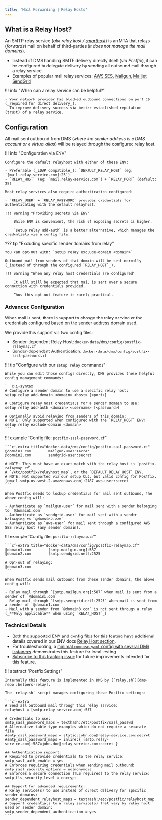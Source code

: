 ```yaml
---
title: 'Mail Forwarding | Relay Hosts'
---
```


## What is a Relay Host?

An SMTP relay service (_aka relay host / [smarthost][wikipedia::smarthost]_) is an MTA that relays (_forwards_) mail on behalf of third-parties (_it does not manage the mail domains_).

- Instead of DMS handling SMTP delivery directly itself (_via Postfix_), it can be configured to delegate delivery by sending all outbound mail through a relay service.
- Examples of popular mail relay services: [AWS SES][smarthost::aws-ses], [Mailgun][smarthost::mailgun], [Mailjet][smarthost::mailjet], [SendGrid][smarthost::sendgrid]

!!! info "When can a relay service can be helpful?"

    - Your network provider has blocked outbound connections on port 25 (_required for direct delivery_).
    - To improve delivery success via better established reputation (trust) of a relay service.

## Configuration

All mail sent outbound from DMS (_where the sender address is a DMS account or a virtual alias_) will be relayed through the configured relay host.

!!! info "Configuration via ENV"

    Configure the default relayhost with either of these ENV:

    - Preferable (_LDAP compatible_): `DEFAULT_RELAY_HOST` (eg: `[mail.relay-service.com]:25`)
    - `RELAY_HOST` (eg: `mail.relay-service.com`) + `RELAY_PORT` (default: 25)

    Most relay services also require authentication configured:

    - `RELAY_USER` + `RELAY_PASSWORD` provides credentials for authenticating with the default relayhost.

    !!! warning "Providing secrets via ENV"

        While ENV is convenient, the risk of exposing secrets is higher.

        `setup relay add-auth` is a better alternative, which manages the credentials via a config file.

??? tip "Excluding specific sender domains from relay"

    You can opt-out with: `setup relay exclude-domain <domain>`

    Outbound mail from senders of that domain will be sent normally (_instead of through the configured `RELAY_HOST`_).

    !!! warning "When any relay host credentials are configured"

        It will still be expected that mail is sent over a secure connection with credentials provided.

        Thus this opt-out feature is rarely practical.

### Advanced Configuration

When mail is sent, there is support to change the relay service or the credentials configured based on the sender address domain used.

We provide this support via two config files:

- Sender-dependent Relay Host: `docker-data/dms/config/postfix-relaymap.cf`
- Sender-dependent Authentication: `docker-data/dms/config/postfix-sasl-password.cf`

!!! tip "Configure with our `setup relay` commands"

    While you can edit those configs directly, DMS provides these helpful config management commands:

    ```cli-syntax
    # Configure a sender domain to use a specific relay host:
    setup relay add-domain <domain> <host> [<port>]

    # Configure relay host credentials for a sender domain to use:
    setup relay add-auth <domain> <username> [<password>]

    # Optionally avoid relaying from senders of this domain:
    # NOTE: Only supported when configured with the `RELAY_HOST` ENV!
    setup relay exclude-domain <domain>
    ```

!!! example "Config file: `postfix-sasl-password.cf`"

    ```cf-extra title="docker-data/dms/config/postfix-sasl-password.cf"
    @domain1.com        mailgun-user:secret
    @domain2.com        sendgrid-user:secret

    # NOTE: This must have an exact match with the relay host in `postfix-relaymap.cf`,
    # `/etc/postfix/relayhost_map`, or the `DEFAULT_RELAY_HOST` ENV.
    # NOTE: Not supported via our setup CLI, but valid config for Postfix.
    [email-smtp.us-west-2.amazonaws.com]:2587 aws-user:secret
    ```

    When Postfix needs to lookup credentials for mail sent outbound, the above config will:

    - Authenticate as `mailgun-user` for mail sent with a sender belonging to `@domain1.com`
    - Authenticate as `sendgrid-user` for mail sent with a sender belonging to `@domain2.com`
    - Authenticate as `aws-user` for mail sent through a configured AWS SES relay host (any sender domain).

!!! example "Config file: `postfix-relaymap.cf`"

    ```cf-extra title="docker-data/dms/config/postfix-relaymap.cf"
    @domain1.com        [smtp.mailgun.org]:587
    @domain2.com        [smtp.sendgrid.net]:2525

    # Opt-out of relaying:
    @domain3.com
    ```

    When Postfix sends mail outbound from these sender domains, the above config will:

    - Relay mail through `[smtp.mailgun.org]:587` when mail is sent from a sender of `@domain1.com`
    - Relay mail through `[smtp.sendgrid.net]:2525` when mail is sent from a sender of `@domain1.com`
    - Mail with a sender from `@domain3.com` is not sent through a relay (_**Only applicable** when using `RELAY_HOST`_)

### Technical Details

- Both the supported ENV and config files for this feature have additional details covered in our ENV docs [Relay Host section][docs::env-relay].
- For troubleshooting, a [minimal `compose.yaml` config with several DMS instances][dms-gh::relay-example] demonstrates this feature for local testing.
- [Subscribe to this tracking issue][dms-gh::pr-3607] for future improvements intended for this feature.

!!! abstract "Postfix Settings"

    Internally this feature is implemented in DMS by [`relay.sh`][dms-repo::helpers-relay].

    The `relay.sh` script manages configuring these Postfix settings:

    ```cf-extra
    # Send all outbound mail through this relay service:
    relayhost = [smtp.relay-service.com]:587

    # Credentials to use:
    smtp_sasl_password_maps = texthash:/etc/postfix/sasl_passwd
    # Alternative table type examples which do not require a separate file:
    #smtp_sasl_password_maps = static:john.doe@relay-service.com:secret
    #smtp_sasl_password_maps = inline:{ [smtp.relay-service.com]:587=john.doe@relay-service.com:secret }

    ## Authentication support:
    # Required to provide credentials to the relay service:
    smtp_sasl_auth_enable = yes
    # Enforces requiring credentials when sending mail outbound:
    smtp_sasl_security_options = noanonymous
    # Enforces a secure connection (TLS required) to the relay service:
    smtp_tls_security_level = encrypt

    ## Support for advanced requirements:
    # Relay service(s) to use instead of direct delivery for specific sender domains:
    sender_dependent_relayhost_maps = texthash:/etc/postfix/relayhost_map
    # Support credentials to a relay service(s) that vary by relay host used or sender domain:
    smtp_sender_dependent_authentication = yes
    ```


[smarthost::mailgun]: https://www.mailgun.com/
[smarthost::mailjet]: https://www.mailjet.com
[smarthost::sendgrid]: https://sendgrid.com/
[smarthost::aws-ses]: https://aws.amazon.com/ses/
[wikipedia::smarthost]: https://en.wikipedia.org/wiki/Smart_host

[docs::env-relay]: ../../environment.md#relay-host
[dms-repo::helpers-relay]: https://github.com/docker-mailserver/docker-mailserver/blob/v14.0.0/target/scripts/helpers/relay.sh
[dms-gh::pr-3607]: https://github.com/docker-mailserver/docker-mailserver/issues/3607
[dms-gh::relay-example]: https://github.com/docker-mailserver/docker-mailserver/issues/3842#issuecomment-1913380639
